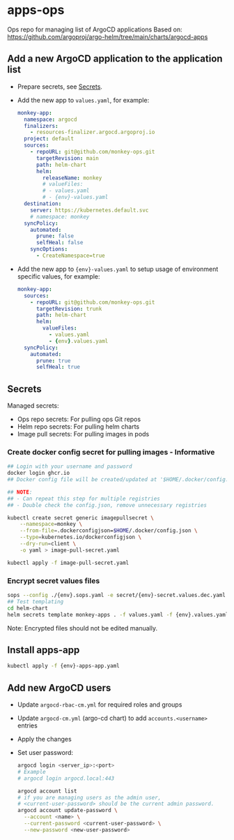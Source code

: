 # apps-ops

Ops repo for managing list of ArgoCD applications
Based on: https://github.com/argoproj/argo-helm/tree/main/charts/argocd-apps

## Add a new ArgoCD application to the application list

- Prepare secrets, see [Secrets](#secrets).
- Add the new app to `values.yaml`, for example:

  ```yaml
  monkey-app:
    namespace: argocd
    finalizers:
      - resources-finalizer.argocd.argoproj.io
    project: default
    sources:
      - repoURL: git@github.com/monkey-ops.git
        targetRevision: main
        path: helm-chart
        helm:
          releaseName: monkey
          # valueFiles:
          # - values.yaml
          # - {env}-values.yaml
    destination:
      server: https://kubernetes.default.svc
      # namespace: monkey
    syncPolicy:
      automated:
        prune: false
        selfHeal: false
      syncOptions:
        - CreateNamespace=true
  ```

- Add the new app to `{env}-values.yaml` to setup usage of environment specific values, for example:

  ```yaml
  monkey-app:
    sources:
      - repoURL: git@github.com/monkey-ops.git
        targetRevision: trunk
        path: helm-chart
        helm:
          valueFiles:
            - values.yaml
            - {env}.values.yaml
    syncPolicy:
      automated:
        prune: true
        selfHeal: true
  ```

## Secrets

Managed secrets:

- Ops repo secrets: For pulling ops Git repos
- Helm repo secrets: For pulling helm charts
- Image pull secrets: For pulling images in pods

### Create docker config secret for pulling images - Informative

```bash
## Login with your username and password
docker login ghcr.io
## Docker config file will be created/updated at '$HOME/.docker/config.json'

## NOTE:
## - Can repeat this step for multiple registries
## - Double check the config.json, remove unnecessary registries

kubectl create secret generic imagepullsecret \
    --namespace=monkey \
    --from-file=.dockerconfigjson=$HOME/.docker/config.json \
    --type=kubernetes.io/dockerconfigjson \
    --dry-run=client \
    -o yaml > image-pull-secret.yaml

kubectl apply -f image-pull-secret.yaml
```

### Encrypt secret values files

```bash
sops --config ./{env}.sops.yaml -e secret/{env}-secret.values.dec.yaml > helm-chart/{env}-secret.values.yaml
## Test templating
cd helm-chart
helm secrets template monkey-apps . -f values.yaml -f {env}.values.yaml -f {env}-secret.values.yaml
```

Note: Encrypted files should not be edited manually.

## Install apps-app

```bash
kubectl apply -f {env}-apps-app.yaml
```

## Add new ArgoCD users

- Update `argocd-rbac-cm.yml` for required roles and groups
- Update `argocd-cm.yml` (argo-cd chart) to add `accounts.<username>` entries
- Apply the changes
- Set user password:

  ```bash
  argocd login <server_ip>:<port>
  # Example
  # argocd login argocd.local:443

  argocd account list
  # if you are managing users as the admin user,
  # <current-user-password> should be the current admin password.
  argocd account update-password \
    --account <name> \
    --current-password <current-user-password> \
    --new-password <new-user-password>
  ```
